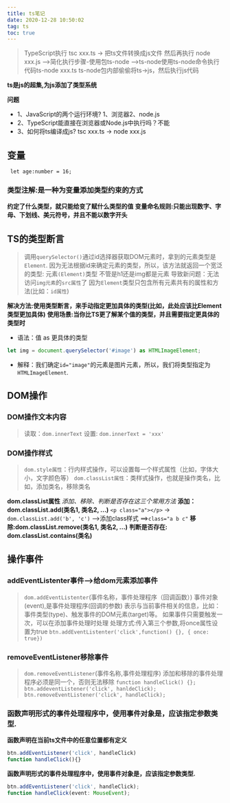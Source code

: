 ```yaml
---
title: ts笔记
date: 2020-12-28 10:50:02
tag: ts
toc: true
---
```


>TypeScript执行 tsc xxx.ts -> 把ts文件转换成js文件
然后再执行 node xxx.js
 -->简化执行步骤-使用包ts-node
-->ts-node使用ts-node命令执行代码ts-node xxx.ts
ts-node包内部偷偷将ts->js，然后执行js代码

**ts是js的超集,为js添加了类型系统**

**问题**
* 1、JavaScript的两个运行环境? 1、浏览器2、node.js
* 2、TypeScript能直接在浏览器或Node.js中执行吗？不能
* 3、如何将ts编译成js? tsc xxx.ts -> node xxx.js

## 变量
` let age:number = 16;`
### 类型注解:是一种为变量添加类型约束的方式
**约定了什么类型，就只能给变了赋什么类型的值**
**变量命名规则:只能出现数字、字母、下划线、美元符号，并且不能以数字开头**

## TS的类型断言
>调用`querySelector()`通过id选择器获取DOM元素时，拿到的元素类型是`Element`.
因为无法根据id来确定元素的类型，所以，该方法就返回一个宽泛的类型: 元素`(Element)`类型
不管是h1还是img都是元素
导致新问题：无法访问`img元素`的`src属性`了
因为`Element`类型只包含所有元素共有的属性和方法(比如：`id属性`)

**解决方法:使用类型断言，来手动指定更加具体的类型(比如，此处应该比Element类型更加具体)**
**使用场景:当你比TS更了解某个值的类型，并且需要指定更具体的类型时**
* 语法：值 as 更具体的类型
```ts
let img = document.querySelector('#image') as HTMLImageElement;
```
* 解释：我们确定`id="image"`的元素是图片元素，所以，我们将类型指定为`HTMLImageElement`.

## DOM操作

### DOM操作文本内容
>读取：`dom.innerText`
设置: `dom.innerText = 'xxx'`

### DOM操作样式
>`dom.style属性`：行内样式操作，可以设置每一个样式属性（比如，字体大小，文字颜色等）
`dom.classList属性`：类样式操作，也就是操作类名，比如，添加类名，移除类名

**dom.classList属性**
*添加、移除、判断是否存在这三个常用方法*
**添加： dom.classList.add(类名1, 类名2, ...)**
`<p class="a"></p>` -> `dom.classList.add('b', 'c')` -->添加class样式 ==>`class="a b c"`
**移除:dom.classList.remove(类名1, 类名2, ...)**
**判断是否存在: dom.classList.contains(类名)**

## 操作事件
### addEventListenter事件-->给dom元素添加事件
>`dom.addEventListenter`(事件名称，事件处理程序（回调函数）)
事件对象(event),是事件处理程序(回调的参数)
表示与当前事件相关的信息，比如：事件类型(type)、触发事件的DOM元素(target)等。
如果事件只需要触发一次，可以在添加事件处理时处理
处理方式:传入第三个参数,将once属性设置为true
`btn.addEventListenter('click',function() {}, { once: true})`

### removeEventListener移除事件
>`dom.removeEventListener`(事件名称,事件处理程序)
添加和移除的事件处理程序必须是同一个，否则无法移除
`function handleClick() {}; btn.addeventListener('click', hanldeClick); btn.removeEventListener('click', handleClick);`

### 函数声明形式的事件处理程序中，使用事件对象是，应该指定参数类型.
**函数声明在当前ts文件中的任意位置都有定义**
```ts
btn.addEventListener('click', handleClick)
function handleClick(){}
```
**函数声明形式的事件处理程序中，使用事件对象是，应该指定参数类型.**
```ts
btn.addEventListener('click', handleClick);
function handleClick(event: MouseEvent);
```